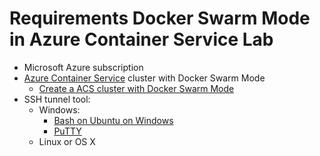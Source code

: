 # Requirements Docker Swarm Mode in Azure Container Service Lab

-  Microsoft Azure subscription
-   [Azure Container Service](https://azure.microsoft.com/en-us/services/container-service/) cluster with Docker Swarm Mode
    -   [Create a ACS cluster with Docker Swarm Mode](https://github.com/esmsdn/Workshops/blob/master/DockerBirthday/Connect%20to%20ACS%20swarm%20cluster.md)
-   SSH tunnel tool:
    -   Windows:
        -   [Bash on Ubuntu on Windows](https://msdn.microsoft.com/en-us/commandline/wsl/about)
        -   [PuTTY](http://www.putty.org/)
    -   Linux or OS X
